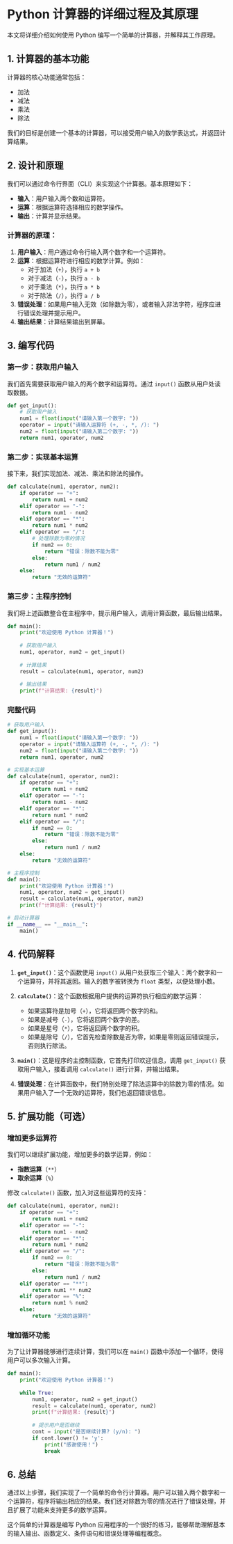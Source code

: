 # Python 计算器的详细过程及其原理

本文将详细介绍如何使用 Python 编写一个简单的计算器，并解释其工作原理。

## 1. 计算器的基本功能
计算器的核心功能通常包括：
- 加法
- 减法
- 乘法
- 除法

我们的目标是创建一个基本的计算器，可以接受用户输入的数学表达式，并返回计算结果。

## 2. 设计和原理
我们可以通过命令行界面（CLI）来实现这个计算器。基本原理如下：

- **输入**：用户输入两个数和运算符。
- **运算**：根据运算符选择相应的数学操作。
- **输出**：计算并显示结果。

### 计算器的原理：
1. **用户输入**：用户通过命令行输入两个数字和一个运算符。
2. **运算**：根据运算符进行相应的数学计算。例如：
   - 对于加法（`+`），执行 `a + b`
   - 对于减法（`-`），执行 `a - b`
   - 对于乘法（`*`），执行 `a * b`
   - 对于除法（`/`），执行 `a / b`
3. **错误处理**：如果用户输入无效（如除数为零），或者输入非法字符，程序应进行错误处理并提示用户。
4. **输出结果**：计算结果输出到屏幕。

## 3. 编写代码
### 第一步：获取用户输入
我们首先需要获取用户输入的两个数字和运算符。通过 `input()` 函数从用户处读取数据。

```python
def get_input():
    # 获取用户输入
    num1 = float(input("请输入第一个数字: "))
    operator = input("请输入运算符 (+, -, *, /): ")
    num2 = float(input("请输入第二个数字: "))
    return num1, operator, num2
```

### 第二步：实现基本运算
接下来，我们实现加法、减法、乘法和除法的操作。

```python
def calculate(num1, operator, num2):
    if operator == "+":
        return num1 + num2
    elif operator == "-":
        return num1 - num2
    elif operator == "*":
        return num1 * num2
    elif operator == "/":
        # 处理除数为零的情况
        if num2 == 0:
            return "错误：除数不能为零"
        else:
            return num1 / num2
    else:
        return "无效的运算符"
```

### 第三步：主程序控制
我们将上述函数整合在主程序中，提示用户输入，调用计算函数，最后输出结果。

```python
def main():
    print("欢迎使用 Python 计算器！")
    
    # 获取用户输入
    num1, operator, num2 = get_input()
    
    # 计算结果
    result = calculate(num1, operator, num2)
    
    # 输出结果
    print(f"计算结果: {result}")
```

### 完整代码

```python
# 获取用户输入
def get_input():
    num1 = float(input("请输入第一个数字: "))
    operator = input("请输入运算符 (+, -, *, /): ")
    num2 = float(input("请输入第二个数字: "))
    return num1, operator, num2

# 实现基本运算
def calculate(num1, operator, num2):
    if operator == "+":
        return num1 + num2
    elif operator == "-":
        return num1 - num2
    elif operator == "*":
        return num1 * num2
    elif operator == "/":
        if num2 == 0:
            return "错误：除数不能为零"
        else:
            return num1 / num2
    else:
        return "无效的运算符"

# 主程序控制
def main():
    print("欢迎使用 Python 计算器！")
    num1, operator, num2 = get_input()
    result = calculate(num1, operator, num2)
    print(f"计算结果: {result}")

# 启动计算器
if __name__ == "__main__":
    main()
```

## 4. 代码解释

1. **`get_input()`**：这个函数使用 `input()` 从用户处获取三个输入：两个数字和一个运算符，并将其返回。输入的数字被转换为 `float` 类型，以便处理小数。
   
2. **`calculate()`**：这个函数根据用户提供的运算符执行相应的数学运算：
   - 如果运算符是加号（`+`），它将返回两个数字的和。
   - 如果是减号（`-`），它将返回两个数字的差。
   - 如果是星号（`*`），它将返回两个数字的积。
   - 如果是除号（`/`），它首先检查除数是否为零，如果是零则返回错误提示，否则执行除法。

3. **`main()`**：这是程序的主控制函数，它首先打印欢迎信息，调用 `get_input()` 获取用户输入，接着调用 `calculate()` 进行计算，并输出结果。

4. **错误处理**：在计算函数中，我们特别处理了除法运算中的除数为零的情况。如果用户输入了一个无效的运算符，我们也返回错误信息。

## 5. 扩展功能（可选）

### 增加更多运算符
我们可以继续扩展功能，增加更多的数学运算，例如：
- **指数运算**（`**`）
- **取余运算**（`%`）

修改 `calculate()` 函数，加入对这些运算符的支持：

```python
def calculate(num1, operator, num2):
    if operator == "+":
        return num1 + num2
    elif operator == "-":
        return num1 - num2
    elif operator == "*":
        return num1 * num2
    elif operator == "/":
        if num2 == 0:
            return "错误：除数不能为零"
        else:
            return num1 / num2
    elif operator == "**":
        return num1 ** num2
    elif operator == "%":
        return num1 % num2
    else:
        return "无效的运算符"
```

### 增加循环功能
为了让计算器能够进行连续计算，我们可以在 `main()` 函数中添加一个循环，使得用户可以多次输入计算。

```python
def main():
    print("欢迎使用 Python 计算器！")
    
    while True:
        num1, operator, num2 = get_input()
        result = calculate(num1, operator, num2)
        print(f"计算结果: {result}")
        
        # 提示用户是否继续
        cont = input("是否继续计算? (y/n): ")
        if cont.lower() != 'y':
            print("感谢使用！")
            break
```

## 6. 总结
通过以上步骤，我们实现了一个简单的命令行计算器。用户可以输入两个数字和一个运算符，程序将输出相应的结果。我们还对除数为零的情况进行了错误处理，并且扩展了功能来支持更多的数学运算。

这个简单的计算器是编写 Python 应用程序的一个很好的练习，能够帮助理解基本的输入输出、函数定义、条件语句和错误处理等编程概念。